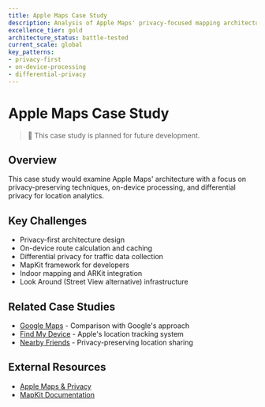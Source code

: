 ```yaml
---
title: Apple Maps Case Study
description: Analysis of Apple Maps' privacy-focused mapping architecture
excellence_tier: gold
architecture_status: battle-tested
current_scale: global
key_patterns:
- privacy-first
- on-device-processing
- differential-privacy
---
```


# Apple Maps Case Study

> 🚧 This case study is planned for future development.

## Overview
This case study would examine Apple Maps' architecture with a focus on privacy-preserving techniques, on-device processing, and differential privacy for location analytics.

## Key Challenges
- Privacy-first architecture design
- On-device route calculation and caching
- Differential privacy for traffic data collection
- MapKit framework for developers
- Indoor mapping and ARKit integration
- Look Around (Street View alternative) infrastructure

## Related Case Studies
- [Google Maps](../../../architects-handbook/case-studies/location-services/google-maps.md) - Comparison with Google's approach
- [Find My Device](../../../architects-handbook/case-studies/location-services/find-my-device.md) - Apple's location tracking system
- [Nearby Friends](nearby-friends.md.md) - Privacy-preserving location sharing

## External Resources
- [Apple Maps & Privacy](https://www.apple.com/privacy/docs/Maps_and_Privacy_Overview.pdf)
- [MapKit Documentation](https://developer.apple.com/documentation/mapkit/)